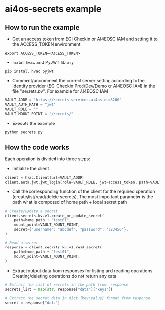 # ai4os-secrets example

## How to run the example

- Get an access token from EGI Checkin or AI4EOSC IAM and setting it to the ACCESS_TOKEN environment
```commandline
export ACCESS_TOKEN=<ACCESS_TOKEN>
```
- Install hvac and PyJWT library
```commandline
pip install hvac pyjwt
```
- Comment/uncomment the correct server setting according to the Identity provider 
(EGI Checkin Prod/Dev/Demo or AI4EOSC IAM) in the file "secrets.py". For example for AI4EOSC IAM
```python
VAULT_ADDR = "https://secrets.services.ai4os.eu:8200"
VAULT_AUTH_PATH = "jwt"
VAULT_ROLE = ""
VAULT_MOUNT_POINT = "/secrets/"
```

- Execute the example
```commandline
python secrets.py
```

## How the code works

Each operation is divided into three steps:

- Initialize the client

```python
client = hvac.Client(url=VAULT_ADDR)
client.auth.jwt.jwt_login(role=VAULT_ROLE, jwt=access_token, path=VAULT_AUTH_PATH)
```

- Call the corresponding function of the client for the required operation (create/list/read/delete secrets).
The most important parameter is the path what is composed of home path + local secret path
```python
# Create/update a secret
client.secrets.kv.v1.create_or_update_secret(
    path=home_path + "test01",
    mount_point=VAULT_MOUNT_POINT,
    secret={"username": "abcdef", "password": "123456"},
)

# Read a secret
response = client.secrets.kv.v1.read_secret(
    path=home_path + "test01",
    mount_point=VAULT_MOUNT_POINT,
)
```

- Extract output data from responses for listing and reading operations. Creating/deleting operations do not return 
any data 

```python
# Extract the list of secrets in the path from  response
secrets_list = map(str, response["data"]["keys"])

# Extract the secret data in dict {key:value} format from response
secret = response["data"]
```


